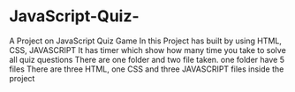 # JavaScript-Quiz-
A Project on JavaScript Quiz Game 
In this Project has built by using HTML, CSS, JAVASCRIPT
It has timer which show how many time you take to solve all quiz questions
There are one folder and two file taken.
one folder have 5 files 
There are three HTML, one CSS and three JAVASCRIPT files inside the project

